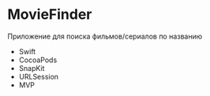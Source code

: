 # MovieFinder

Приложение для поиска фильмов/сериалов по названию

- Swift
- CocoaPods
- SnapKit
- URLSession
- MVP
